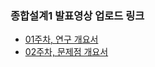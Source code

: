### 종합설계1 발표영상 업로드 링크
* [01주차, 연구 개요서](https://youtu.be/8AOY4mfqGhA)
* [02주차, 문제점 개요서](https://youtu.be/48Y7XdCCqto)